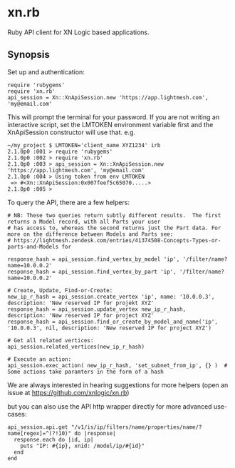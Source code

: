 xn.rb
=====

Ruby API client for XN Logic based applications.

Synopsis
--------

Set up and authentication:
```
require 'rubygems'
require 'xn.rb'
api_session = Xn::XnApiSession.new 'https://app.lightmesh.com', 'my@email.com'
```
This will prompt the terminal for your password.  If you are not writing an interactive script, set the LMTOKEN environment variable first and the XnApiSession constructor will use that.
e.g.

```
~/my_project $ LMTOKEN='client_name XYZ1234' irb
2.1.0p0 :001 > require 'rubygems'
2.1.0p0 :002 > require 'xn.rb'
2.1.0p0 :003 > api_session = Xn::XnApiSession.new 'https://app.lightmesh.com', 'my@email.com'
2.1.0p0 :004 > Using token from env LMTOKEN
 => #<Xn::XnApiSession:0x007feef5c65070.....>
2.1.0p0 :005 > 
```

To query the API, there are a few helpers:
```
# NB: These two queries return subtly different results.  The first returns a Model record, with all Parts your user
# has access to, whereas the second returns just the Part data. For more on the difference between Models and Parts see:
# https://lightmesh.zendesk.com/entries/41374508-Concepts-Types-or-parts-and-Models for

response_hash = api_session.find_vertex_by_model 'ip', '/filter/name?name=10.0.0.2'
response_hash = api_session.find_vertex_by_part 'ip', '/filter/name?name=10.0.0.2'

# Create, Update, Find-or-Create:
new_ip_r_hash = api_session.create_vertex 'ip', name: '10.0.0.3', description: 'New reserved IP for projekt XYZ'
response_hash = api_session.update_vertex new_ip_r_hash,          description: 'New reserved IP for project XYZ'
response_hash = api_session.find_or_create_by_model_and_name('ip', '10.0.0.3', nil, description: 'New reserved IP for project XYZ')

# Get all related vertices:
api_session.related_vertices(new_ip_r_hash)

# Execute an action:
api_session.exec_action( new_ip_r_hash, 'set_subnet_from_ip', {} )  # Some actions take paramters in the form of a hash

```
We are always interested in hearing suggestions for more helpers (open an issue at https://github.com/xnlogic/xn.rb)

but you can also use the API http wrapper directly for more advanced use-cases:
```
api_session.api.get "/v1/is/ip/filters/name/properties/name/?name[regex]=^(?!10)" do |response|
  response.each do |id, ip|
    puts "IP: #{ip}, xnid: /model/ip/#{id}"
  end
end
```


